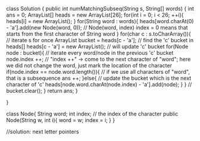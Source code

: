class Solution {
    public int numMatchingSubseq(String s, String[] words) {
        int ans = 0;
        ArrayList<Node>[] heads = new ArrayList[26];
        for(int i = 0; i < 26; ++i){
            heads[i] = new ArrayList<Node>();
        }
        for(String word : words){
            heads[word.charAt(0) - 'a'].add(new Node(word, 0));   // Node(word, index) index = 0 means that starts from the first character of String word
        }
        for(char c : s.toCharArray()){                 // iterate s for once
            ArrayList<Node> bucket = heads[c - 'a'];   // find the 'c' bucket in heads[]
            heads[c - 'a'] = new ArrayList<Node>();    // will update 'c' bucket
            for(Node node : bucket){                   // iterate every word/node in the previous 'c' bucket
                node.index ++;                         // "index ++" -> come to the next character of "word"; here we did not change the word, just mark the location of the character
                if(node.index == node.word.length()){   // if we use all characters of "word", that is a subsequence
                    ans ++;
                }else{      // update the bucket which is the next character of 'c'
                    heads[node.word.charAt(node.index) - 'a'].add(node);
                }
            }
        //    bucket.clear();
        }
        return ans;
    }

}

class Node{
    String word;
    int index;      // the index of the character
    public Node(String w, int i){
        word = w;
        index = i;
    }
}

//solution: next letter pointers